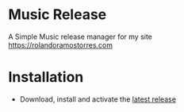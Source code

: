 # Music Release
A Simple Music release manager for my site https://rolandoramostorres.com 

# Installation
* Download, install and activate the [latest release](https://github.com/rolodoom/music_release/releases)
